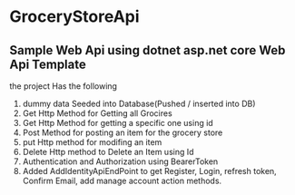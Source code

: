 # GroceryStoreApi

## Sample Web Api using dotnet asp.net core Web Api Template

the project Has the following
1. dummy data Seeded into Database(Pushed / inserted into DB)
2. Get Http Method for Getting all Grocires
3. Get Http Method for getting a specific one using id
4. Post Method for posting an item for the grocery store
5. put Http method for modifing an item
6. Delete Http method to Delete an Item using Id
7. Authentication and Authorization using BearerToken
8. Added AddIdentityApiEndPoint to get Register, Login, refresh token, Confirm Email, add manage account action methods.
